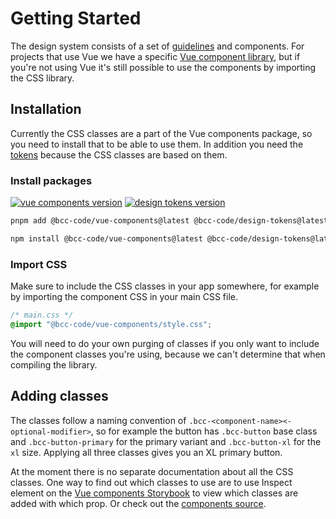 # Getting Started
The design system consists of a set of [guidelines](../guidelines.md) and components. For projects that use Vue we have a specific [Vue component library](../vue-components/README.md), but if you're not using Vue it's still possible to use the components by importing the CSS library.

## Installation
Currently the CSS classes are a part of the Vue components package, so you need to install that to be able to use them. In addition you need the [tokens](../tokens/README.md) because the CSS classes are based on them.

### Install packages
[![vue components version](https://img.shields.io/npm/v/@bcc-code/vue-components/latest?label=%40bcc-code%2Fvue-components)](https://github.com/bcc-code/bcc-vue-components/releases) [![design tokens version](https://img.shields.io/npm/v/@bcc-code/design-tokens/latest?label=%40bcc-code%2Fdesign-tokens)](https://github.com/bcc-code/bcc-design-tokens/releases)

<CodeGroup>
  <CodeGroupItem title="PNPM" active>

```sh
pnpm add @bcc-code/vue-components@latest @bcc-code/design-tokens@latest
```

  </CodeGroupItem>

  <CodeGroupItem title="NPM">

```sh
npm install @bcc-code/vue-components@latest @bcc-code/design-tokens@latest
```

  </CodeGroupItem>
</CodeGroup>

### Import CSS
Make sure to include the CSS classes in your app somewhere, for example by importing the component CSS in your main CSS file.

```css
/* main.css */
@import "@bcc-code/vue-components/style.css";
```

You will need to do your own purging of classes if you only want to include the component classes you're using, because we can't determine that when compiling the library.

## Adding classes
The classes follow a naming convention of `.bcc-<component-name><-optional-modifier>`, so for example the button has `.bcc-button` base class and `.bcc-button-primary` for the primary variant and `.bcc-button-xl` for the `xl` size. Applying all three classes gives you an XL primary button.

At the moment there is no separate documentation about all the CSS classes. One way to find out which classes to use are to use Inspect element on the [Vue components Storybook](https://vue-components-storybook.developer.bcc.no/) to view which classes are added with which prop. Or check out the [components source](https://github.com/bcc-code/bcc-vue-components/tree/main/src/components).
